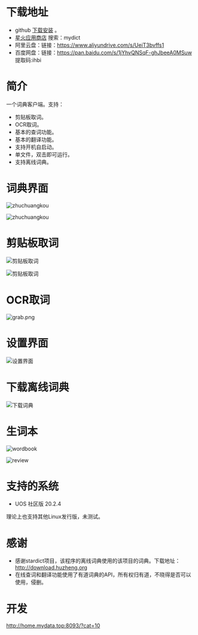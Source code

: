 # 下载地址
- github [下载安装](https://github.com/xxNull-lsk/my_dict/releases/latest) 。
- [星火应用商店](https://www.deepinos.org/) 搜索：mydict
- 阿里云盘：链接：https://www.aliyundrive.com/s/UeiT3bvffs1
- 百度网盘：链接：https://pan.baidu.com/s/1jYhvQNSqF-ghJbeeA0MSuw 提取码:ihbi


# 简介

一个词典客户端。支持：

- 剪贴板取词。
- OCR取词。
- 基本的查词功能。
- 基本的翻译功能。
- 支持开机自启动。
- 单文件，双击即可运行。
- 支持离线词典。



# 词典界面

![zhuchuangkou](readme.assets/main.png)

![zhuchuangkou](readme.assets/main2.png)

# 剪贴板取词

![剪贴板取词](readme.assets/clipboard.png)

![剪贴板取词](readme.assets/clipboard2.png)

# OCR取词

![grab.png](readme.assets/grab.png)

# 设置界面

![设置界面](readme.assets/setting.png)

# 下载离线词典

![下载词典](readme.assets/download.png)

# 生词本

![wordbook](readme.assets/wordbook.png)

![review](readme.assets/review.png)

# 支持的系统

- UOS 社区版 20.2.4

理论上也支持其他Linux发行版，未测试。

# 感谢

- 感谢stardict项目，该程序的离线词典使用的该项目的词典。下载地址：http://download.huzheng.org
- 在线查词和翻译功能使用了有道词典的API，所有权归有道，不晓得是否可以使用，侵删。



# 开发

http://home.mydata.top:8093/?cat=10
